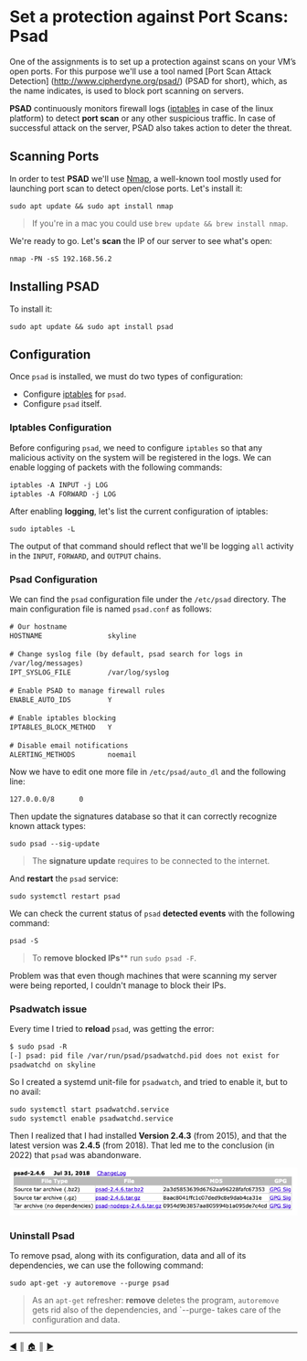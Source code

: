 # Set a protection against Port Scans: Psad
One of the assignments is to set up a protection against scans on your VM’s open ports. For this purpose we'll use a tool named [Port Scan Attack Detection] (http://www.cipherdyne.org/psad/) (PSAD for short), which, as the name indicates, is used to block port scanning on servers.

**PSAD** continuously monitors firewall logs ([iptables](https://en.wikipedia.org/wiki/Iptables) in case of  the linux platform) to detect **port scan** or any other suspicious traffic. In case of successful attack on the server, PSAD also takes action to deter the threat.

## Scanning Ports
In order to test **PSAD** we'll use [Nmap](https://nmap.org/), a well-known tool mostly used for launching port scan to detect open/close ports. Let's install it:
```
sudo apt update && sudo apt install nmap
```

> If you're in a mac you could use `brew update && brew install nmap`.

We're ready to go. Let's **scan** the IP of our server to see what's open:
```
nmap -PN -sS 192.168.56.2
```

## Installing PSAD
To install it:
```
sudo apt update && sudo apt install psad
```

## Configuration
Once `psad` is installed, we must do two types of configuration:

* Configure [iptables](https://en.wikipedia.org/wiki/Iptables) for `psad`.
* Configure `psad` itself.

### Iptables Configuration
Before configuring `psad`, we need to configure `iptables` so that any malicious activity on the system will be registered in the logs. We can enable logging of packets with the following commands:
```
iptables -A INPUT -j LOG
iptables -A FORWARD -j LOG
```

After enabling **logging**, let's list the current configuration of iptables:
```
sudo iptables -L
```

The output of that command should reflect that we'll be logging ``all`` activity in the `INPUT`, `FORWARD`, and `OUTPUT` chains.

### Psad Configuration
We can find the `psad` configuration file under the `/etc/psad` directory. The main configuration file is named `psad.conf` as follows:
```
# Our hostname
HOSTNAME				skyline

# Change syslog file (by default, psad search for logs in /var/log/messages)
IPT_SYSLOG_FILE			/var/log/syslog

# Enable PSAD to manage firewall rules
ENABLE_AUTO_IDS			Y

# Enable iptables blocking
IPTABLES_BLOCK_METHOD	Y

# Disable email notifications
ALERTING_METHODS		noemail
```

Now we have to edit one more file in `/etc/psad/auto_dl` and the following line:
```
127.0.0.0/8      0
```

Then update the signatures database so that it can correctly recognize known attack types:
```
sudo psad --sig-update
```

> The **signature update** requires to be connected to the internet.

And **restart** the `psad` service:
```
sudo systemctl restart psad
```

We can check the current status of `psad` **detected events** with the following command:
```
psad -S
```

> To **remove blocked IPs**** run `sudo psad -F`.

Problem was that even though machines that were scanning my server were being reported, I couldn't manage to block their IPs.

### Psadwatch issue
Every time I tried to **reload** `psad`, was getting the error:
```
$ sudo psad -R
[-] psad: pid file /var/run/psad/psadwatchd.pid does not exist for psadwatchd on skyline
```

So I created a systemd unit-file for `psadwatch`, and tried to enable it, but to no avail:
```
sudo systemctl start psadwatchd.service 
sudo systemctl enable psadwatchd.service 
```

Then I realized that I had installed **Version 2.4.3** (from 2015), and that the latest version was **2.4.5** (from 2018). That led me to the conclusion (in 2022) that `psad` was abandonware.

![abandonware](images/abandonware.png)


### Uninstall Psad
To remove psad, along with its configuration, data and all of its dependencies, we can use the following command:
```
sudo apt-get -y autoremove --purge psad
```

> As an `apt-get` refresher: **remove** deletes the program, `autoremove` gets rid also of the dependencies, and `--purge- takes care of the configuration and data.

---
<!-- navigation links -->
[:arrow_backward:][back] ║ [:house:][home] ║ [:arrow_forward:][next]

[home]: ../README.md
[back]: ./port_scans_protection.md
[next]: ./stop_needless_services.md